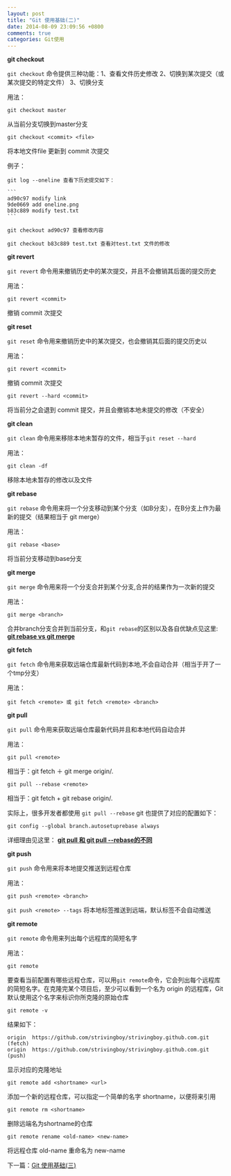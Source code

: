 ```yaml
---
layout: post
title: "Git 使用基础(二)"
date: 2014-08-09 23:09:56 +0800
comments: true
categories: Git使用
---
```


**git checkout**

`git checkout` 命令提供三种功能：1、查看文件历史修改 2、切换到某次提交（或某次提交的特定文件） 3、切换分支

用法：
    
    git checkout master

从当前分支切换到master分支

    git checkout <commit> <file>

将本地文件file 更新到 commit 次提交

<!--more-->

例子：

    git log --oneline 查看下历史提交如下：

    ```
    ad90c97 modify link
    9de0669 add oneline.png
    b83c889 modify test.txt
    ```

    git checkout ad90c97 查看修改内容

    git checkout b83c889 test.txt 查看对test.txt 文件的修改

**git revert**

`git revert` 命令用来撤销历史中的某次提交，并且不会撤销其后面的提交历史 

用法：
    
    git revert <commit>

撤销 commit 次提交

**git reset**

`git reset` 命令用来撤销历史中的某次提交，也会撤销其后面的提交历史以

用法：
    
    git revert <commit>

撤销 commit 次提交
    
    git revert --hard <commit>

将当前分之会退到 commit 提交，并且会撤销本地未提交的修改（不安全）

**git clean**

`git clean` 命令用来移除本地未暂存的文件，相当于`git reset --hard`

用法：
    
    git clean -df

移除本地未暂存的修改以及文件
  
**git rebase**

`git rebase` 命令用来将一个分支移动到某个分支（如B分支），在B分支上作为最新的提交（结果相当于 git merge）

用法：
    
    git rebase <base>

将当前分支移动到base分支

**git merge**

`git merge` 命令用来将一个分支合并到某个分支,合并的结果作为一次新的提交

用法：
    
    git merge <branch>

合并branch分支合并到当前分支，和`git rebase`的区别以及各自优缺点见这里: **[git rebase vs git merge](http://git-scm.com/book/zh/v1/Git-%E5%88%86%E6%94%AF-%E5%88%86%E6%94%AF%E7%9A%84%E8%A1%8D%E5%90%88)**

**git fetch**

`git fetch` 命令用来获取远端仓库最新代码到本地,不会自动合并（相当于开了一个tmp分支）

用法：
    
    git fetch <remote> 或 git fetch <remote> <branch>

**git pull**

`git pull` 命令用来获取远端仓库最新代码并且和本地代码自动合并

用法：
    
    git pull <remote> 

相当于：git fetch <remote> ＋ git merge origin/<current-branch>.

    git pull --rebase <remote>

相当于：git fetch <remote> + git rebase origin/<current-branch>.

实际上，很多开发者都使用 `git pull --rebase` git 也提供了对应的配置如下：

    git config --global branch.autosetuprebase always

详细理由见这里： **[git pull 和 git pull --rebase的不同](http://stackoverflow.com/questions/18930527/difference-between-git-pull-and-git-pull-rebase)**

**git push**

`git push` 命令用来将本地提交推送到远程仓库

用法：
    
    git push <remote> <branch>

`git push <remote> --tags` 将本地标签推送到远端，默认标签不会自动推送


**git remote**

`git remote` 命令用来列出每个远程库的简短名字

用法：
    
    git remote

要查看当前配置有哪些远程仓库，可以用`git remote`命令，它会列出每个远程库的简短名字。在克隆完某个项目后，至少可以看到一个名为 origin 的远程库，Git 默认使用这个名字来标识你所克隆的原始仓库

    git remote -v 

结果如下：

    origin  https://github.com/strivingboy/strivingboy.github.com.git (fetch)
    origin  https://github.com/strivingboy/strivingboy.github.com.git (push)

显示对应的克隆地址

    git remote add <shortname> <url>

添加一个新的远程仓库，可以指定一个简单的名字 shortname，以便将来引用

    git remote rm <shortname>

删除远端名为shortname的仓库

    git remote rename <old-name> <new-name>

将远程仓库 old-name 重命名为 new-name

下一篇：[Git 使用基础(三)](http://strivingboy.github.com/blog/2014/08/17/git-ji-chu-san/)


